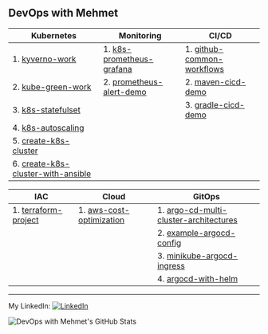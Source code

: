## DevOps with Mehmet

| Kubernetes | Monitoring | CI/CD |
| -------- | -------- | -------- |
| 1. [kyverno-work](https://github.com/mehmetmgrsl/kyverno-work) | 1. [k8s-prometheus-grafana](https://github.com/mehmetmgrsl/k8s-prometheus-grafana) | 1. [github-common-workflows](https://github.com/mehmetmgrsl/github-common-workflows)|
| 2. [kube-green-work](https://github.com/mehmetmgrsl/kube-green-work) | 2. [prometheus-alert-demo](https://github.com/mehmetmgrsl/prometheus-alert-demo) | 2. [maven-cicd-demo](https://github.com/mehmetmgrsl/maven-cicd-demo) |
| 3. [k8s-statefulset](https://github.com/mehmetmgrsl/k8s-statefulset) | | 3. [gradle-cicd-demo](https://github.com/mehmetmgrsl/gradle-cicd-demo)|
| 4. [k8s-autoscaling](https://github.com/mehmetmgrsl/k8s-autoscaling)||
| 5. [create-k8s-cluster](https://github.com/mehmetmgrsl/create-k8s-cluster) |  |  |
| 6. [create-k8s-cluster-with-ansible](https://github.com/mehmetmgrsl/create-k8s-cluster-with-ansible) |  |  |


| IAC | Cloud | GitOps |
| -------- | -------- | -------- |
| 1. [terraform-project](https://github.com/mehmetmgrsl/terraform-project) | 1. [aws-cost-optimization](https://github.com/mehmetmgrsl/aws-cost-optimization) | 1. [argo-cd-multi-cluster-architectures](https://github.com/mehmetmgrsl/argo-cd-multi-cluster-architectures) |
|  |  | 2. [example-argocd-config](https://github.com/mehmetmgrsl/example-argocd-config)|
|  |  | 3. [minikube-argocd-ingress](https://github.com/mehmetmgrsl/minikube-argocd-ingress)|
|  |  | 4. [argocd-with-helm](https://github.com/mehmetmgrsl/argocd-with-helm)|

---

My LinkedIn:
[<img src="https://raw.githubusercontent.com/paulrobertlloyd/socialmediaicons/main/linkedin-16x16.png" alt="LinkedIn" class="linkedin-icon">](https://www.linkedin.com/in/mehmetmustafagursul/)

![DevOps with Mehmet's GitHub Stats](https://github-readme-stats.vercel.app/api?username=mehmetmgrsl)


